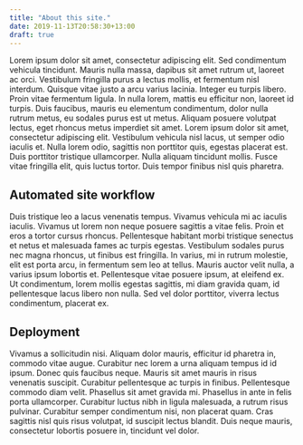 ```yaml
---
title: "About this site."
date: 2019-11-13T20:58:30+13:00
draft: true
---
```


Lorem ipsum dolor sit amet, consectetur adipiscing elit. Sed condimentum vehicula tincidunt. Mauris nulla massa, dapibus sit amet rutrum ut, laoreet ac orci. Vestibulum fringilla purus a lectus mollis, et fermentum nisl interdum. Quisque vitae justo a arcu varius lacinia. Integer eu turpis libero. Proin vitae fermentum ligula. In nulla lorem, mattis eu efficitur non, laoreet id turpis. Duis faucibus, mauris eu elementum condimentum, dolor nulla rutrum metus, eu sodales purus est ut metus. Aliquam posuere volutpat lectus, eget rhoncus metus imperdiet sit amet. Lorem ipsum dolor sit amet, consectetur adipiscing elit. Vestibulum vehicula nisl lacus, ut semper odio iaculis et. Nulla lorem odio, sagittis non porttitor quis, egestas placerat est. Duis porttitor tristique ullamcorper. Nulla aliquam tincidunt mollis. Fusce vitae fringilla elit, quis luctus tortor. Duis tempor finibus nisl quis pharetra.

## Automated site workflow

Duis tristique leo a lacus venenatis tempus. Vivamus vehicula mi ac iaculis iaculis. Vivamus ut lorem non neque posuere sagittis a vitae felis. Proin et eros a tortor cursus rhoncus. Pellentesque habitant morbi tristique senectus et netus et malesuada fames ac turpis egestas. Vestibulum sodales purus nec magna rhoncus, ut finibus est fringilla. In varius, mi in rutrum molestie, elit est porta arcu, in fermentum sem leo at tellus. Mauris auctor velit nulla, a varius ipsum lobortis et. Pellentesque vitae posuere ipsum, at eleifend ex. Ut condimentum, lorem mollis egestas sagittis, mi diam gravida quam, id pellentesque lacus libero non nulla. Sed vel dolor porttitor, viverra lectus condimentum, placerat ex.

## Deployment

Vivamus a sollicitudin nisi. Aliquam dolor mauris, efficitur id pharetra in, commodo vitae augue. Curabitur nec lorem a urna aliquam tempus id id ipsum. Donec quis faucibus neque. Mauris sit amet mauris in risus venenatis suscipit. Curabitur pellentesque ac turpis in finibus. Pellentesque commodo diam velit. Phasellus sit amet gravida mi. Phasellus in ante in felis porta ullamcorper. Curabitur luctus nibh in ligula malesuada, a rutrum risus pulvinar. Curabitur semper condimentum nisi, non placerat quam. Cras sagittis nisl quis risus volutpat, id suscipit lectus blandit. Duis neque mauris, consectetur lobortis posuere in, tincidunt vel dolor.
